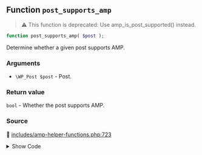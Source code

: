 ## Function `post_supports_amp`

> :warning: This function is deprecated: Use amp_is_post_supported() instead.

```php
function post_supports_amp( $post );
```

Determine whether a given post supports AMP.

### Arguments

* `\WP_Post $post` - Post.

### Return value

`bool` - Whether the post supports AMP.

### Source

:link: [includes/amp-helper-functions.php:723](/includes/amp-helper-functions.php#L723-L725)

<details>
<summary>Show Code</summary>

```php
function post_supports_amp( $post ) {
	return amp_is_post_supported( $post );
}
```

</details>
